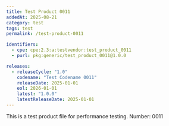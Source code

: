 ```yaml
---
title: Test Product 0011
addedAt: 2025-08-21
category: test
tags: test
permalink: /test-product-0011

identifiers:
  - cpe: cpe:2.3:a:testvendor:test_product_0011
  - purl: pkg:generic/test_product_0011@1.0.0

releases:
  - releaseCycle: "1.0"
    codename: "Test Codename 0011"
    releaseDate: 2025-01-01
    eol: 2026-01-01
    latest: "1.0.0"
    latestReleaseDate: 2025-01-01
---
```


This is a test product file for performance testing. Number: 0011

